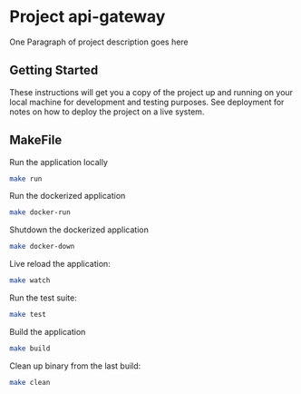 # Project api-gateway

One Paragraph of project description goes here

## Getting Started

These instructions will get you a copy of the project up and running on your local machine for development and testing
purposes. See deployment for notes on how to deploy the project on a live system.

## MakeFile

Run the application locally

```bash
make run
```

Run the dockerized application

```bash
make docker-run
```

Shutdown the dockerized application

```bash
make docker-down
```

Live reload the application:

```bash
make watch
```

Run the test suite:

```bash
make test
```

Build the application

```bash
make build
```

Clean up binary from the last build:

```bash
make clean
```
